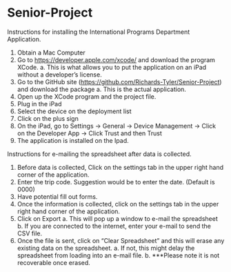 # Senior-Project
Instructions for installing the International Programs Department Application.

1.	Obtain a Mac Computer
2.	Go to https://developer.apple.com/xcode/ and download the program XCode.
a.	This is what allows you to put the application on an iPad without a developer’s license.
3.	Go to the GitHub site (https://github.com/Richards-Tyler/Senior-Project) and download the package
a.	This is the actual application.
4.	Open up the XCode program and the project file.
5.	Plug in the iPad
6.	Select the device on the deployment list
7.	Click on the plus sign
8.	On the iPad, go to Settings -> General -> Device Management -> Click on the Developer App -> Click Trust and then Trust
9.	The application is installed on the Ipad.

Instructions for e-mailing the spreadsheet after data is collected.

1.	Before data is collected, Click on the settings tab in the upper right hand corner of the application.
2.	Enter the trip code. Suggestion would be to enter the date. (Default is 0000)
3.	Have potential fill out forms.
4.	Once the information is collected, click on the settings tab in the upper right hand corner of the application.
5.	Click on Export
a.	This will pop up a window to e-mail the spreadsheet
b.	If you are connected to the internet, enter your e-mail to send the CSV file.
6.	Once the file is sent, click on “Clear Spreadsheet” and this will erase any existing data on the spreadsheet. 
a.	If not, this might delay the spreadsheet from loading into an e-mail file.
b.	***Please note it is not recoverable once erased.
